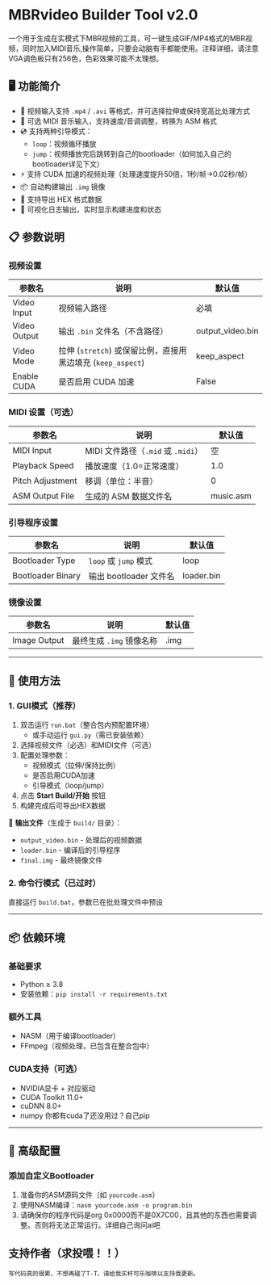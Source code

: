 # MBRvideo Builder Tool v2.0

一个用于生成在实模式下MBR视频的工具，可一键生成GIF/MP4格式的MBR视频，同时加入MIDI音乐,操作简单，只要会动脑有手都能使用。注释详细，请注意VGA调色板只有256色，色彩效果可能不太理想。

## 🖥 功能简介
- 🎥 视频输入支持 `.mp4` / `.avi` 等格式，并可选择拉伸或保持宽高比处理方式
- 🎼 可选 MIDI 音乐输入，支持速度/音调调整，转换为 ASM 格式
- 💿 支持两种引导模式：
  - `loop`：视频循环播放
  - `jump`：视频播放完后跳转到自己的bootloader（如何加入自己的bootloader详见下文）
- ⚡ 支持 CUDA 加速的视频处理（处理速度提升50倍，1秒/帧→0.02秒/帧）
- 📦 自动构建输出 `.img` 镜像
- 🧾 支持导出 HEX 格式数据
- 📜 可视化日志输出，实时显示构建进度和状态

## 📋 参数说明

### 视频设置
| 参数名               | 说明                              | 默认值       |
|----------------------|-----------------------------------|-------------|
| Video Input          | 视频输入路径                      | 必填        |
| Video Output         | 输出 `.bin` 文件名（不含路径）     | output_video.bin |
| Video Mode           | 拉伸 (`stretch`) 或保留比例，直接用黑边填充 (`keep_aspect`) | keep_aspect |
| Enable CUDA          | 是否启用 CUDA 加速                | False       |

### MIDI 设置（可选）
| 参数名              | 说明                          | 默认值     |
|---------------------|-----------------------------|-----------|
| MIDI Input          | MIDI 文件路径（`.mid` 或 `.midi`）| 空        |
| Playback Speed      | 播放速度（1.0=正常速度）       | 1.0       |
| Pitch Adjustment    | 移调（单位：半音）             | 0         |
| ASM Output File     | 生成的 ASM 数据文件名          | music.asm |

### 引导程序设置
| 参数名              | 说明                     | 默认值    |
|---------------------|------------------------|----------|
| Bootloader Type     | `loop` 或 `jump` 模式   | loop     |
| Bootloader Binary   | 输出 bootloader 文件名  | loader.bin |

### 镜像设置
| 参数名             | 说明                    | 默认值     |
|--------------------|-----------------------|-----------|
| Image Output       | 最终生成 `.img` 镜像名称 | .img |

---

## 🚀 使用方法

### 1. GUI模式（推荐）
1. 双击运行 `run.bat`（整合包内预配置环境）
   - 或手动运行 `gui.py`（需已安装依赖）
2. 选择视频文件（必选）和MIDI文件（可选）
3. 配置处理参数：
   - 视频模式（拉伸/保持比例）
   - 是否启用CUDA加速
   - 引导模式（loop/jump）
4. 点击 **Start Build/开始** 按钮
5. 构建完成后可导出HEX数据

📂 **输出文件**（生成于 `build/` 目录）：
- `output_video.bin` - 处理后的视频数据
- `loader.bin` - 编译后的引导程序
- `final.img` - 最终镜像文件

### 2. 命令行模式（已过时）
直接运行 `build.bat`，参数已在批处理文件中预设

---

## 📦 依赖环境
### 基础要求
- Python ≥ 3.8
- 安装依赖：`pip install -r requirements.txt`

### 额外工具
- NASM（用于编译bootloader）
- FFmpeg（视频处理，已包含在整合包中）

### CUDA支持（可选）
- NVIDIA显卡 + 对应驱动
- CUDA Toolkit 11.0+
- cuDNN 8.0+
- numpy 你都有cuda了还没用过？自己pip

---

## 🔧 高级配置

### 添加自定义Bootloader
1. 准备你的ASM源码文件（如 `yourcode.asm`）
2. 使用NASM编译：`nasm yourcode.asm -o program.bin`
3. 请确保你的程序代码是org 0x0000而不是0X7C00，且其他的东西也需要调整。否则将无法正常运行。详细自己询问ai吧

## 支持作者（求投喂！！）
	写代码真的很累，不想再碰了T-T，请给我买杯可乐咖啡以支持我更新。
